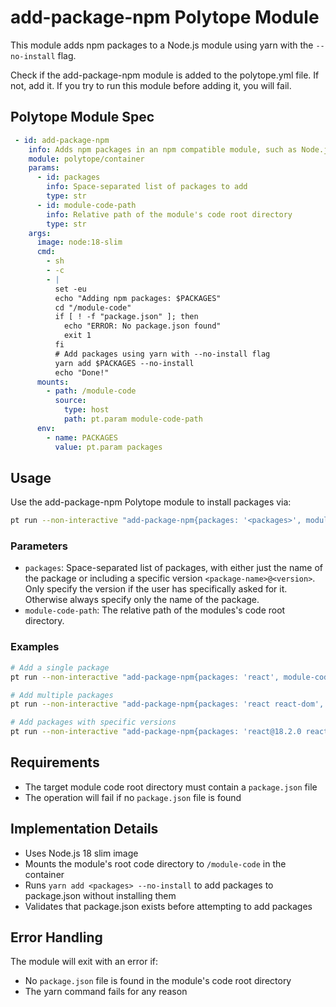 # add-package-npm Polytope Module

This module adds npm packages to a Node.js module using yarn with the `--no-install` flag.

Check if the add-package-npm module is added to the polytope.yml file. If not, add it. If you try to run this module before adding it, you will fail. 

## Polytope Module Spec

```yaml
 - id: add-package-npm
    info: Adds npm packages in an npm compatible module, such as Node.js, Deno or Bun. 
    module: polytope/container
    params:
      - id: packages
        info: Space-separated list of packages to add
        type: str
      - id: module-code-path
        info: Relative path of the module's code root directory
        type: str
    args:
      image: node:18-slim
      cmd:
        - sh
        - -c
        - |
          set -eu
          echo "Adding npm packages: $PACKAGES"
          cd "/module-code"
          if [ ! -f "package.json" ]; then
            echo "ERROR: No package.json found"
            exit 1
          fi
          # Add packages using yarn with --no-install flag
          yarn add $PACKAGES --no-install 
          echo "Done!"
      mounts:
        - path: /module-code
          source:
            type: host
            path: pt.param module-code-path
      env:
        - name: PACKAGES
          value: pt.param packages
```


## Usage

Use the add-package-npm Polytope module to install packages via:

```bash
pt run --non-interactive "add-package-npm{packages: '<packages>', module-code-path: '<module-code-path>'}"
```

### Parameters

- `packages`: Space-separated list of packages, with either just the name of the package or including a specific version `<package-name>@<version>`. Only specify the version if the user has specifically asked for it. Otherwise always specify only the name of the package.
- `module-code-path`: The relative path of the modules's code root directory.

### Examples

```bash
# Add a single package
pt run --non-interactive "add-package-npm{packages: 'react', module-code-path: 'web-app'}"

# Add multiple packages
pt run --non-interactive "add-package-npm{packages: 'react react-dom', module-code-path: 'web-app'}"

# Add packages with specific versions
pt run --non-interactive "add-package-npm{packages: 'react@18.2.0 react-dom@18.2.0', module-code-path: 'web-app'}"
```

## Requirements

- The target module code root directory must contain a `package.json` file
- The operation will fail if no `package.json` file is found

## Implementation Details

- Uses Node.js 18 slim image
- Mounts the module's root code directory to `/module-code` in the container
- Runs `yarn add <packages> --no-install` to add packages to package.json without installing them
- Validates that package.json exists before attempting to add packages

## Error Handling

The module will exit with an error if:
- No `package.json` file is found in the module's code root directory
- The yarn command fails for any reason
